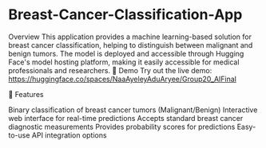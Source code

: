  # Breast-Cancer-Classification-App
 Overview
This application provides a machine learning-based solution for breast cancer classification, helping to distinguish between malignant and benign tumors. The model is deployed and accessible through Hugging Face's model hosting platform, making it easily accessible for medical professionals and researchers.
🔗 Demo
Try out the live demo: https://huggingface.co/spaces/NaaAyeleyAduAryee/Group20_AIFinal


🎯 Features

Binary classification of breast cancer tumors (Malignant/Benign)
Interactive web interface for real-time predictions
Accepts standard breast cancer diagnostic measurements
Provides probability scores for predictions
Easy-to-use API integration options
 
